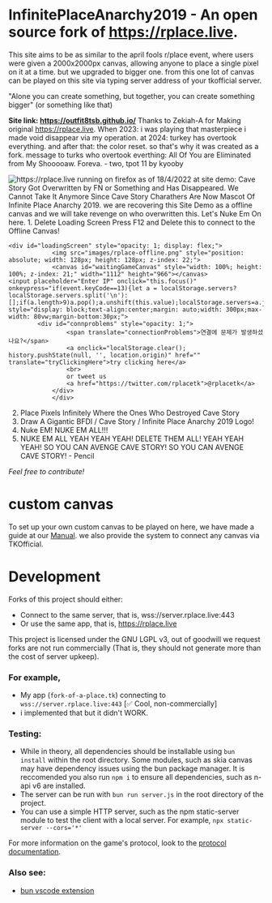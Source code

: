 # InfinitePlaceAnarchy2019 - An open source fork of https://rplace.live.

This site aims to be as similar to the april fools r/place event, where users were given a 2000x2000px canvas, allowing anyone to place a single pixel on it at a time. but we upgraded to bigger one. from this one lot of canvas can be played on this site via typing server address of your tkofficial server.

"Alone you can create something, but together, you can create something bigger" (or something like that)

**Site link: https://outfit8tsb.github.io/**
Thanks to Zekiah-A for Making original https://rplace.live.
When 2023: i was playing that masterpiece i made void disappear via my operation.
at 2024: turkey has overtook everything.
and after that: the color reset.
so that's why it was created as a fork.
message to turks who overtook everthing:
All Of You are Eliminated from My Shooooaw. Foreva. - two, tpot 11 by kyooby
 
![https://rplace.live running on firefox as of 18/4/2022](site_demo.png)
at site demo: Cave Story Got Overwritten by FN or Something and Has Disappeared.
We Cannot Take It Anymore Since Cave Story Charathers Are Now Mascot Of Infinite Place Anarchy 2019.
we are recovering this Site Demo as a offline canvas
and we will take revenge on who overwritten this.
Let's Nuke Em On here.
1.
Delete Loading Screen
Press F12
and Delete this to connect to the Offline Canvas! 
```
<div id="loadingScreen" style="opacity: 1; display: flex;">
            <img src="images/rplace-offline.png" style="position: absolute; width: 128px; height: 128px; z-index: 22;">
            <canvas id="waitingGameCanvas" style="width: 100%; height: 100%; z-index: 21;" width="1112" height="966"></canvas>
<input placeholder="Enter IP" onclick="this.focus()" onkeypress="if(event.keyCode==13){let a = localStorage.servers?localStorage.servers.split('\n'):[];if(a.length>9)a.pop();a.unshift(this.value);localStorage.servers=a.join('\n');wsinit(this.value)}" style="display: block;text-align:center;margin: auto;width: 300px;max-width: 80vw;margin-bottom:30px;">
	    <div id="connproblems" style="opacity: 1;">
                <span translate="connectionProblems">연결에 문제가 발생하셨나요?</span>
                <a onclick="localStorage.clear(); history.pushState(null, '', location.origin)" href="" translate="tryClickingHere">try clicking here</a>
                <br>
                or tweet us
                <a href="https://twitter.com/rplacetk">@rplacetk</a>
            </div>
            </div>
```
2. Place Pixels Infinitely Where the Ones Who Destroyed Cave Story
3. Draw A Gigantic BFDI / Cave Story / Infinite Place Anarchy 2019 Logo!
4. Nuke EM! NUKE EM ALL!!!
5. NUKE EM ALL YEAH YEAH YEAH! DELETE THEM ALL! YEAH YEAH YEAH! SO YOU CAN AVENGE CAVE STORY! SO YOU CAN AVENGE CAVE STORY! - Pencil

*Feel free to contribute!*

# custom canvas
To set up your own custom canvas to be played on here, 
we have made a guide at our [Manual](MANUAL.md).
we also provide the system to connect any canvas via TKOfficial.


# Development

Forks of this project should either:
- Connect to the same server, that is, wss://server.rplace.live:443
- Or use the same app, that is, https://rplace.live

This project is licensed under the GNU LGPL v3, out of goodwill we request forks are
not run commercially (That is, they should not generate more than the cost of server upkeep).

### For example,

- My app (`fork-of-a-place.tk`) connecting to `wss://server.rplace.live:443` [✅ Cool, non-commercially]
- i implemented that but it didn't WORK.

### Testing:
 - While in theory, all dependencies should be installable using `bun install` within the root directory. Some
 modules, such as skia canvas may have dependency issues using the bun package manager. It is reccomended you
 also run `npm i` to ensure all dependencies, such as n-api v6 are installed.
 - The server can be run with `bun run server.js` in the root directory of the project.
 - You can use a simple HTTP server, such as the npm static-server module to test the client with a local server. For example, `npx static-server --cors='*'`
 
For more information on the game's protocol, look to the [protocol documentation](PROTOCOL.md).

### Also see:
 - [bun vscode extension](https://marketplace.visualstudio.com/items?itemName=oven.bun-vscode)
